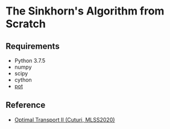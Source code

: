 # The Sinkhorn's Algorithm from Scratch

## Requirements

- Python 3.7.5
- numpy
- scipy
- cython
- [pot](https://pythonot.github.io/)

## Reference

- [Optimal Transport II (Cuturi, MLSS2020)](http://mlss.tuebingen.mpg.de/2020/index.html)
